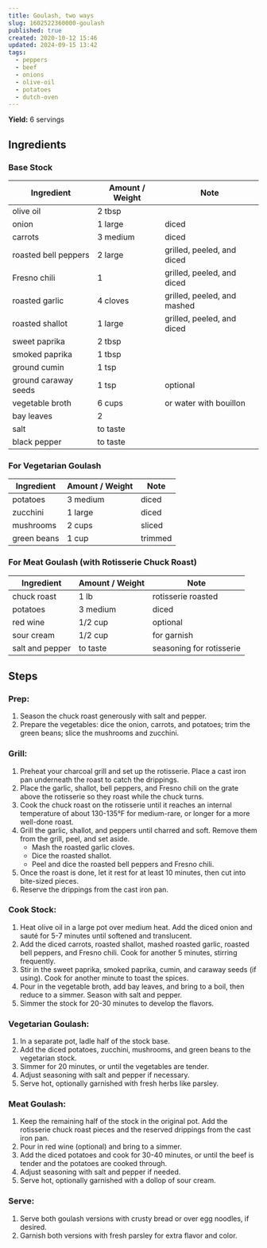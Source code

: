 ```yaml
---
title: Goulash, two ways
slug: 1602522360000-goulash
published: true
created: 2020-10-12 15:46
updated: 2024-09-15 13:42
tags:
  - peppers
  - beef
  - onions
  - olive-oil
  - potatoes
  - dutch-oven
---
```


**Yield:** 6 servings

## Ingredients

### Base Stock

| Ingredient           | Amount / Weight | Note                        |
| -------------------- | --------------- | --------------------------- |
| olive oil            | 2 tbsp          |                             |
| onion                | 1 large         | diced                       |
| carrots              | 3 medium        | diced                       |
| roasted bell peppers | 2 large         | grilled, peeled, and diced  |
| Fresno chili         | 1               | grilled, peeled, and diced  |
| roasted garlic       | 4 cloves        | grilled, peeled, and mashed |
| roasted shallot      | 1 large         | grilled, peeled, and diced  |
| sweet paprika        | 2 tbsp          |                             |
| smoked paprika       | 1 tbsp          |                             |
| ground cumin         | 1 tsp           |                             |
| ground caraway seeds | 1 tsp           | optional                    |
| vegetable broth      | 6 cups          | or water with bouillon      |
| bay leaves           | 2               |                             |
| salt                 | to taste        |                             |
| black pepper         | to taste        |                             |

### For Vegetarian Goulash

| Ingredient  | Amount / Weight | Note    |
| ----------- | --------------- | ------- |
| potatoes    | 3 medium        | diced   |
| zucchini    | 1 large         | diced   |
| mushrooms   | 2 cups          | sliced  |
| green beans | 1 cup           | trimmed |

### For Meat Goulash (with Rotisserie Chuck Roast)

| Ingredient      | Amount / Weight | Note                     |
| --------------- | --------------- | ------------------------ |
| chuck roast     | 1 lb            | rotisserie roasted       |
| potatoes        | 3 medium        | diced                    |
| red wine        | 1/2 cup         | optional                 |
| sour cream      | 1/2 cup         | for garnish              |
| salt and pepper | to taste        | seasoning for rotisserie |

## Steps

### Prep:

1. Season the chuck roast generously with salt and pepper.
2. Prepare the vegetables: dice the onion, carrots, and potatoes; trim the green beans; slice the mushrooms and zucchini.

### Grill:

1. Preheat your charcoal grill and set up the rotisserie. Place a cast iron pan underneath the roast to catch the drippings.
2. Place the garlic, shallot, bell peppers, and Fresno chili on the grate above the rotisserie so they roast while the chuck turns.
3. Cook the chuck roast on the rotisserie until it reaches an internal temperature of about 130-135°F for medium-rare, or longer for a more well-done roast.
4. Grill the garlic, shallot, and peppers until charred and soft. Remove them from the grill, peel, and set aside.
   - Mash the roasted garlic cloves.
   - Dice the roasted shallot.
   - Peel and dice the roasted bell peppers and Fresno chili.
5. Once the roast is done, let it rest for at least 10 minutes, then cut into bite-sized pieces.
6. Reserve the drippings from the cast iron pan.

### Cook Stock:

1. Heat olive oil in a large pot over medium heat. Add the diced onion and sauté for 5-7 minutes until softened and translucent.
2. Add the diced carrots, roasted shallot, mashed roasted garlic, roasted bell peppers, and Fresno chili. Cook for another 5 minutes, stirring frequently.
3. Stir in the sweet paprika, smoked paprika, cumin, and caraway seeds (if using). Cook for another minute to toast the spices.
4. Pour in the vegetable broth, add bay leaves, and bring to a boil, then reduce to a simmer. Season with salt and pepper.
5. Simmer the stock for 20-30 minutes to develop the flavors.

### Vegetarian Goulash:

1. In a separate pot, ladle half of the stock base.
2. Add the diced potatoes, zucchini, mushrooms, and green beans to the vegetarian stock.
3. Simmer for 20 minutes, or until the vegetables are tender.
4. Adjust seasoning with salt and pepper if necessary.
5. Serve hot, optionally garnished with fresh herbs like parsley.

### Meat Goulash:

1. Keep the remaining half of the stock in the original pot. Add the rotisserie chuck roast pieces and the reserved drippings from the cast iron pan.
2. Pour in red wine (optional) and bring to a simmer.
3. Add the diced potatoes and cook for 30-40 minutes, or until the beef is tender and the potatoes are cooked through.
4. Adjust seasoning with salt and pepper if needed.
5. Serve hot, optionally garnished with a dollop of sour cream.

### Serve:

1. Serve both goulash versions with crusty bread or over egg noodles, if desired.
2. Garnish both versions with fresh parsley for extra flavor and color.
